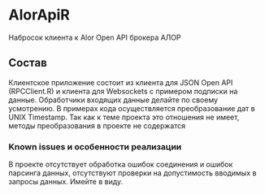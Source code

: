 # AlorApiR
Набросок клиента к Alor Open API брокера АЛОР

## Состав
Клиентское приложение состоит из клиента для JSON Open API (RPCClient.R) и клиента для Websockets с примером подписки на данные. Обработчики входящих данные делайте по своему усмотрению. В примерах кода осуществляется преобразование дат в UNIX Timestamp. Так как к теме проекта это отношения не имеет, методы преобразования в проекте не содержатся

### Known issues и особенности реализации
В проекте отсутствует обработка ошибок соединения и ошибок парсинга данных, отсутствуют проверки на допустимость вводимых в запросы данных. Имейте в виду.
